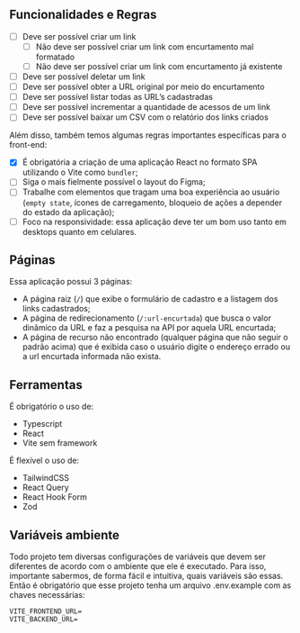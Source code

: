 ## Funcionalidades e Regras

- [ ]  Deve ser possível criar um link
    - [ ]  Não deve ser possível criar um link com encurtamento mal formatado
    - [ ]  Não deve ser possível criar um link com encurtamento já existente
- [ ]  Deve ser possível deletar um link
- [ ]  Deve ser possível obter a URL original por meio do encurtamento
- [ ]  Deve ser possível listar todas as URL’s cadastradas
- [ ]  Deve ser possível incrementar a quantidade de acessos de um link
- [ ]  Deve ser possível baixar um CSV com o relatório dos links criados

Além disso, também temos algumas regras importantes específicas para o front-end:

- [x]  É obrigatória a criação de uma aplicação React no formato SPA utilizando o Vite como `bundler`;
- [ ]  Siga o mais fielmente possível o layout do Figma;
- [ ]  Trabalhe com elementos que tragam uma boa experiência ao usuário (`empty state`, ícones de carregamento, bloqueio de ações a depender do estado da aplicação);
- [ ]  Foco na responsividade: essa aplicação deve ter um bom uso tanto em desktops quanto em celulares.

## Páginas

Essa aplicação possui 3 páginas:

- A página raiz (`/`) que exibe o formulário de cadastro e a listagem dos links cadastrados;
- A página de redirecionamento (`/:url-encurtada`) que busca o valor dinâmico da URL e faz a pesquisa na API por aquela URL encurtada;
- A página de recurso não encontrado (qualquer página que não seguir o padrão acima) que é exibida caso o usuário digite o endereço errado ou a url encurtada informada não exista.

## Ferramentas

É obrigatório o uso de:

- Typescript
- React
- Vite sem framework

É flexível o uso de:

- TailwindCSS
- React Query
- React Hook Form
- Zod

## Variáveis ambiente

Todo projeto tem diversas configurações de variáveis que devem ser diferentes de acordo com o ambiente que ele é executado. Para isso, importante sabermos, de forma fácil e intuitiva, quais variáveis são essas. Então é obrigatório que esse projeto tenha um arquivo .env.example com as chaves necessárias:
```
VITE_FRONTEND_URL=
VITE_BACKEND_URL=
```